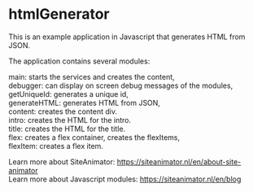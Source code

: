 # htmlGenerator

This is an example application in Javascript that generates HTML from JSON.  

The application contains several modules:  

main: starts the services and creates the content,  
debugger: can display on screen debug messages of the modules,  
getUniqueId: generates a unique id,  
generateHTML: generates HTML from JSON,  
content: creates the content div.  
intro: creates the HTML for the intro.  
title: creates the HTML for the title.  
flex: creates a flex container, creates the flexItems,  
flexItem: creates a flex item.  
  
Learn more about SiteAnimator: https://siteanimator.nl/en/about-site-animator  
Learn more about Javascript modules: https://siteanimator.nl/en/blog  
